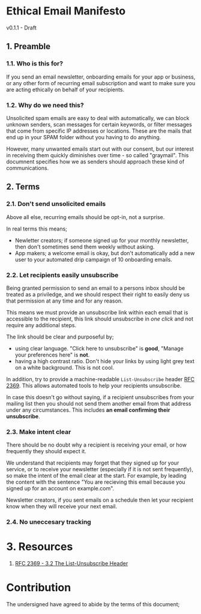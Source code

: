 # Ethical Email Manifesto

v0.1.1 - Draft

## 1. Preamble
  ### 1.1. Who is this for?

  If you send an email newsletter, onboarding emails for your app or business, or any other form of recurring email subscription and want to make sure you are acting ethically on behalf of your recipients.

  ### 1.2. Why do we need this?

  Unsolicited spam emails are easy to deal with automatically, we can block unknown senders, scan messages for certain keywords, or filter messages that come from specific IP addresses or locations. These are the mails that end up in your SPAM folder without you having to do anything.

  However, many unwanted emails start out with our consent, but our interest in receiving them quickly diminishes over time - so called "graymail". This documnent specifies how we as senders should approach these kind of communications.  
  

## 2. Terms

### 2.1. Don't send unsolicited emails

Above all else, recurring emails should be opt-in, not a surprise. 

In real terms this means;

- Newletter creators; if someone signed up for your monthly newsletter, then don't sometimes send them weekly without asking. 
- App makers; a welcome email is okay, but don't automatically add a new user to your automated drip campaign of 10 onboarding emails. 


### 2.2. Let recipients easily unsubscribe

Being granted permission to send an email to a persons inbox should be treated as a priviledge, and we should respect their right to easily deny us that permission at any time and for any reason.

This means we must provide an unsubscribe link within each email that is accessible to the recipient, this link should unsubscribe in *one click* and not require any additional steps. 

The link should be clear and purposeful by;
- using clear language. "Click here to unsubscribe" is **good**, "Manage your preferences here" is **not**.
- having a high contrast ratio. Don't hide your links by using light grey text on a white background. This is not cool.

In addition, try to provide a machine-readable `List-Unsubscribe` header [RFC 2369](#3.1). This allows automated tools to help your recipients unsubscribe. 

In case this doesn't go without saying, if a recipient unsubscribes from your mailing list then you should not send them another email from that address under any circumstances. This includes **an email confirming their unsubscribe**.

### 2.3. Make intent clear

There should be no doubt why a recipient is receiving your email, or how frequently they should expect it.

We understand that recipients may forget that they signed up for your service, or to receive your newsletter (especially if it is not sent frequently), so make the intent of the email clear at the start. For example, by leading the content with the sentence "You are recieving this email because you signed up for an account on example.com".

Newsletter creators, if you sent emails on a schedule then let your recipient know when they will receive your next email.


### 2.4. No uneccesary tracking 



# 3. Resources

<a id="#3.1"></a>
1. [RFC 2369 - 3.2 The List-Unsubscribe Header](https://www.ietf.org/rfc/rfc2369.txt)
# Contribution

The undersigned have agreed to abide by the terms of this document;

